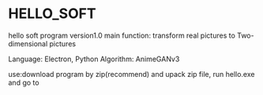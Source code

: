 # HELLO_SOFT
hello soft program
version1.0
main function:  transform real pictures to Two-dimensional pictures

Language:  Electron, Python
Algorithm:  AnimeGANv3

use:download program by zip(recommend) and upack zip file, run hello.exe and go to 
